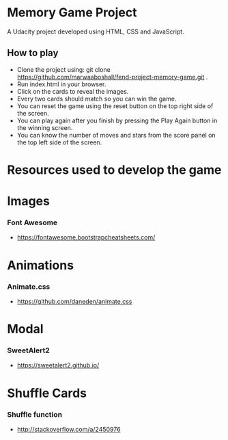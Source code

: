 # Memory Game Project
A Udacity project developed using HTML, CSS and JavaScript.

## How to play

* Clone the project using: git clone https://github.com/marwaaboshall/fend-project-memory-game.git .
* Run index.html in your browser.
* Click on the cards to reveal the images.
* Every two cards should match so you can win the game.
* You can reset the game using the reset button on the top right side of the screen.
* You can play again after you finish by pressing the Play Again button in the winning screen.
* You can know the number of moves and stars from the score panel on the top left side of the screen.

# Resources used to develop the game

# Images

### Font Awesome
* https://fontawesome.bootstrapcheatsheets.com/

# Animations

### Animate.css
* https://github.com/daneden/animate.css

# Modal

### SweetAlert2
* https://sweetalert2.github.io/

# Shuffle Cards

### Shuffle function
* http://stackoverflow.com/a/2450976


